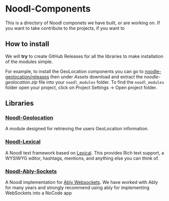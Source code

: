# Noodl-Components

This is a directory of Noodl componets we have built, or are working on. If you want to take contribute to the projects, if you want to 

## How to install

We will **try** to create GitHub Releases for all the libraries to make installation of the modules simple.

For example, to install the GeoLocation components you can go to [noodle-geolocation/releases](https://github.com/pragmaflowinc/noodl-geolocation/releases) then under *Assets* download and extract the *noodle-geolocation.zip* file into your `noodl_modules` folder. To find the `noodl_modules` folder open your project, click on Project Settings -> Open project folder.

## Libraries
### [Noodl-Geolocation](https://github.com/pragmaflowinc/noodl-geolocation)

A module designed for retrieving the users GeoLocation information.

### [Noodl-Lexical](https://github.com/pragmaflowinc/noodl-lexical)

A Noodl text framework based on [Lexical](https://lexical.dev). This provides Rich text support, a WYSIWYG editor, hashtags, mentions, and anything else you can think of.

### [Noodl-Ably-Sockets](https://github.com/pragmaflowinc/noodl-ably-sockets)

A Noodl implementation for [Ably Websockets](https://ably.com/). We have worked with Ably for many years and strongly recommend using ably for implementing WebSockets into a NoCode app
